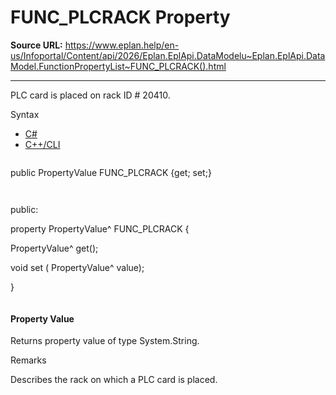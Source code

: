 # FUNC_PLCRACK Property

**Source URL:** https://www.eplan.help/en-us/Infoportal/Content/api/2026/Eplan.EplApi.DataModelu~Eplan.EplApi.DataModel.FunctionPropertyList~FUNC_PLCRACK().html

---

PLC card is placed on rack ID # 20410.

Syntax

- [C#](#i-syntax-CS)
- [C++/CLI](#i-syntax-CPP2005)

```
```
public PropertyValue FUNC_PLCRACK {get; set;}
```
```

```
```
public:

property PropertyValue^ FUNC_PLCRACK {

   PropertyValue^ get();

   void set (    PropertyValue^ value);

}
```
```

#### Property Value

Returns property value of type System.String.

Remarks

Describes the rack on which a PLC card is placed.
